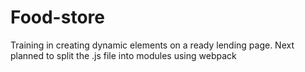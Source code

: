 # Food-store

Training in creating dynamic elements on a ready lending page. Next planned to split the .js file into modules using webpack
